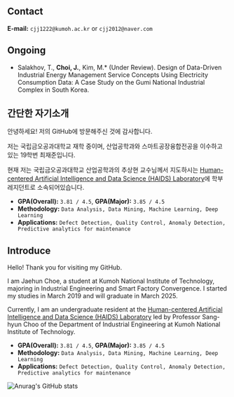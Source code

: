 ## Contact
**E-mail:** `cjj1222@kumoh.ac.kr` or `cjj2012@naver.com`

## Ongoing
- Salakhov, T., **Choi, J.**, Kim, M.* (Under Review). Design of Data-Driven Industrial Energy Management Service Concepts Using Electricity Consumption Data: A Case Study on the Gumi National Industrial Complex in South Korea.

## 간단한 자기소개

안녕하세요! 저의 GitHub에 방문해주신 것에 감사합니다.

저는 국립금오공과대학교 재학 중이며, 산업공학과와 스마트공장융합전공을 이수하고 있는 19학번 최재준입니다.

현재 저는 국립금오공과대학교 산업공학과의 추상현 교수님께서 지도하시는 [Human-centered Artificial Intelligence and Data Science (HAIDS) Laboratory](https://sites.google.com/view/ids-kit)에 학부 레지던트로 소속되어있습니다.

-	**GPA(Overall):** `3.81 / 4.5`, **GPA(Major):** `3.85 / 4.5`
- **Methodology:** `Data Analysis, Data Mining, Machine Learning, Deep Learning`
- **Applications:** `Defect Detection, Quality Control, Anomaly Detection, Predictive analytics for maintenance`



## Introduce

Hello! Thank you for visiting my GitHub.

I am Jaehun Choe, a student at Kumoh National Institute of Technology, majoring in Industrial Engineering and Smart Factory Convergence. I started my studies in March 2019 and will graduate in March 2025.

Currently, I am an undergraduate resident at the [Human-centered Artificial Intelligence and Data Science (HAIDS) Laboratory](https://sites.google.com/view/ids-kit) led by Professor Sang-hyun Choo of the Department of Industrial Engineering at Kumoh National Institute of Technology.

-	**GPA(Overall):** `3.81 / 4.5`, **GPA(Major):** `3.85 / 4.5`
- **Methodology:** `Data Analysis, Data Mining, Machine Learning, Deep Learning`
- **Applications:** `Defect Detection, Quality Control, Anomaly Detection, Predictive analytics for maintenance`



![Anurag's GitHub stats](https://github-readme-stats.vercel.app/api?username=jaejunchoe&show_icons=true&theme=dracula)




